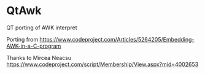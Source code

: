 # QtAwk
QT porting of AWK interpret


Porting from https://www.codeproject.com/Articles/5264205/Embedding-AWK-in-a-C-program

Thanks to  Mircea Neacsu
https://www.codeproject.com/script/Membership/View.aspx?mid=4002653


